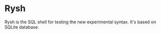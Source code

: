# Rysh

Rysh is the SQL shell for testing the new experimental syntax.
It's based on SQLite database.
